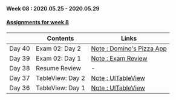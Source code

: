 #### Week 08 : 2020.05.25 - 2020.05.29 ####
#### [Assignments for week 8](https://github.com/KasRoid/MyStudyHistory/tree/master/iOS_Dev_School/Week_08/Assignments)
|     |Contents               |Links |
|-----|-----------------------|------|
|Day 40| Exam 02: Day 2 | [Note : Domino's Pizza App](https://www.notion.so/Domino-s-Pizza-c2a3721b324e4043b26acc6303aab625) |
|Day 39| Exam 02: Day 1                                                                                                                                                              |[Note : Exam Review](https://www.notion.so/FastCampus-Exam-02-Theory-581418ccff24490791bfe3f6919c8956)|
|Day 38| Resume Review                                                                                                                                                            | - |
|Day 37| TableView: Day 2		                                                                                                                                                            | [Note : UITableView](https://www.notion.so/UITableViewController-c1918d6017784babb5fee2de89882497) |
|Day 36| TableView: Day 1                                                                                                                                                          | [Note : UITableView](https://www.notion.so/UITableViewController-c1918d6017784babb5fee2de89882497) |
